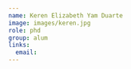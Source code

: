 ```yaml
---
name: Keren Elizabeth Yam Duarte
image: images/keren.jpg
role: phd
group: alum
links:
  email:
---
```

